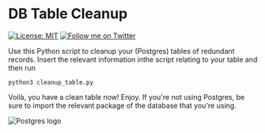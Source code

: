 # DB Table Cleanup
[![License: MIT](https://img.shields.io/badge/License-MIT-blue.svg)](https://opensource.org/licenses/MIT)
[![Follow me on Twitter](https://img.shields.io/twitter/follow/neverloquacious?style=social)](https://twitter.com/neverloquacious)

Use this Python script to cleanup your (Postgres) tables of redundant records.
Insert the relevant information inthe script relating to your table and then run
```console
python3 cleanup_table.py
```
Voilà, you have a clean table now! Enjoy.
If you're not using Postgres, be sure to import the relevant package of the database that you're using.  

![Postgres logo](https://cdn.icon-icons.com/icons2/2415/PNG/128/postgresql_plain_wordmark_logo_icon_146390.png)
